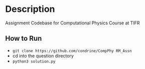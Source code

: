 # Description
Assignment Codebase for Computational Physics Course at TIFR

## How to Run
* ```git clone https://github.com/condrine/CompPhy RM_Assn```
* cd into the question directory
* ```python3 solution.py```
